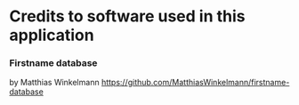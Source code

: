 # Credits to software used in this application



### Firstname database

by Matthias Winkelmann
https://github.com/MatthiasWinkelmann/firstname-database
